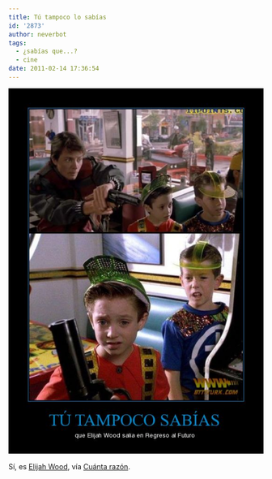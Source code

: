 ```yaml
---
title: Tú tampoco lo sabías
id: '2873'
author: neverbot
tags:
  - ¿sabías que...?
  - cine
date: 2011-02-14 17:36:54
---
```


[![](./tu-tampoco-lo-sabias/elijah-wood.jpg "elijah-wood")](./tu-tampoco-lo-sabias/elijah-wood.jpg)

Sí, es [Elijah Wood](http://www.imdb.com/name/nm0000704/), vía [Cuánta razón](http://www.cuantarazon.com/124383/tu-tampoco-sabias).
